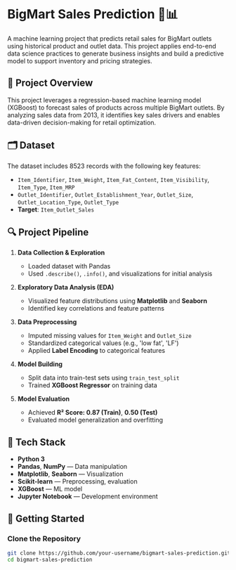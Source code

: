 # BigMart Sales Prediction 🛒📊

A machine learning project that predicts retail sales for BigMart outlets using historical product and outlet data. This project applies end-to-end data science practices to generate business insights and build a predictive model to support inventory and pricing strategies.

## 📌 Project Overview

This project leverages a regression-based machine learning model (XGBoost) to forecast sales of products across multiple BigMart outlets. By analyzing sales data from 2013, it identifies key sales drivers and enables data-driven decision-making for retail optimization.

## 🗂️ Dataset

The dataset includes 8523 records with the following key features:
- `Item_Identifier`, `Item_Weight`, `Item_Fat_Content`, `Item_Visibility`, `Item_Type`, `Item_MRP`
- `Outlet_Identifier`, `Outlet_Establishment_Year`, `Outlet_Size`, `Outlet_Location_Type`, `Outlet_Type`
- **Target**: `Item_Outlet_Sales`

## 🔍 Project Pipeline

1. **Data Collection & Exploration**
   - Loaded dataset with Pandas
   - Used `.describe()`, `.info()`, and visualizations for initial analysis

2. **Exploratory Data Analysis (EDA)**
   - Visualized feature distributions using **Matplotlib** and **Seaborn**
   - Identified key correlations and feature patterns

3. **Data Preprocessing**
   - Imputed missing values for `Item_Weight` and `Outlet_Size`
   - Standardized categorical values (e.g., 'low fat', 'LF')
   - Applied **Label Encoding** to categorical features

4. **Model Building**
   - Split data into train-test sets using `train_test_split`
   - Trained **XGBoost Regressor** on training data

5. **Model Evaluation**
   - Achieved **R² Score: 0.87 (Train)**, **0.50 (Test)**
   - Evaluated model generalization and overfitting

## 🧰 Tech Stack

- **Python 3**
- **Pandas**, **NumPy** — Data manipulation
- **Matplotlib**, **Seaborn** — Visualization
- **Scikit-learn** — Preprocessing, evaluation
- **XGBoost** — ML model
- **Jupyter Notebook** — Development environment

## 🚀 Getting Started

### Clone the Repository

```bash
git clone https://github.com/your-username/bigmart-sales-prediction.git
cd bigmart-sales-prediction
